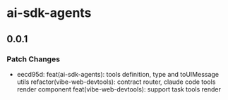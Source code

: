 # ai-sdk-agents

## 0.0.1

### Patch Changes

- eecd95d: feat(ai-sdk-agents): tools definition, type and toUIMessage utils
  refactor(vibe-web-devtools): contract router, claude code tools render component
  feat(vibe-web-devtools): support task tools render
